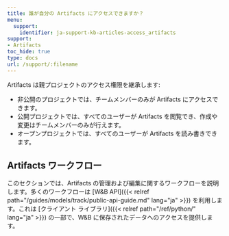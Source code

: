 ```yaml
---
title: 誰が自分の Artifacts にアクセスできますか？
menu:
  support:
    identifier: ja-support-kb-articles-access_artifacts
support:
- Artifacts
toc_hide: true
type: docs
url: /support/:filename
---
```


Artifacts は親プロジェクトのアクセス権限を継承します:

* 非公開のプロジェクトでは、チームメンバーのみが Artifacts にアクセスできます。
* 公開プロジェクトでは、すべてのユーザーが Artifacts を閲覧でき、作成や変更はチームメンバーのみが行えます。
* オープンプロジェクトでは、すべてのユーザーが Artifacts を読み書きできます。

## Artifacts ワークフロー

このセクションでは、Artifacts の管理および編集に関するワークフローを説明します。多くのワークフローは [W&B API]({{< relref path="/guides/models/track/public-api-guide.md" lang="ja" >}}) を利用します。これは [クライアント ライブラリ]({{< relref path="/ref/python/" lang="ja" >}}) の一部で、W&B に保存されたデータへのアクセスを提供します。